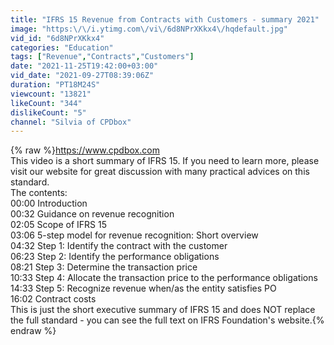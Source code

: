 ```yaml
---
title: "IFRS 15 Revenue from Contracts with Customers - summary 2021"
image: "https:\/\/i.ytimg.com\/vi\/6d8NPrXKkx4\/hqdefault.jpg"
vid_id: "6d8NPrXKkx4"
categories: "Education"
tags: ["Revenue","Contracts","Customers"]
date: "2021-11-25T19:42:00+03:00"
vid_date: "2021-09-27T08:39:06Z"
duration: "PT18M24S"
viewcount: "13821"
likeCount: "344"
dislikeCount: "5"
channel: "Silvia of CPDbox"
---
```

{% raw %}<a rel="nofollow" target="blank" href="https://www.cpdbox.com">https://www.cpdbox.com</a> <br />This video is a short summary of IFRS 15. If you need to learn more, please visit our website for great discussion with many practical advices on this standard. <br />The contents: <br />00:00 Introduction <br />00:32 Guidance on revenue recognition <br />02:05 Scope of IFRS 15 <br />03:06 5-step model for revenue recognition: Short overview <br />04:32 Step 1: Identify the contract with the customer<br />06:23 Step 2: Identify the performance obligations<br />08:21 Step 3: Determine the transaction price<br />10:33 Step 4: Allocate the transaction price to the performance obligations<br />14:33 Step 5: Recognize revenue when/as the entity satisfies PO<br />16:02 Contract costs<br />This is just the short executive summary of IFRS 15 and does NOT replace the full standard - you can see the full text on IFRS Foundation's website.{% endraw %}
